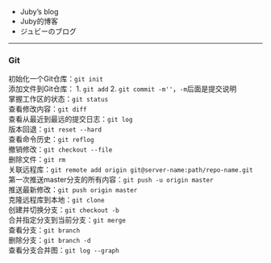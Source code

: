
- Juby’s blog
- Juby的博客
- ジュビーのブログ
-------

### Git
初始化一个Git仓库：`git init`  
添加文件到Git仓库：  1. `git add`  2. `git commit -m''`，`-m`后面是提交说明   
掌握工作区的状态：`git status`  
查看修改内容：`git diff`  
查看从最近到最远的提交日志：`git log`  
版本回退：`git reset --hard`  
查看命令历史：`git reflog`  
撤销修改：`git checkout --file`  
删除文件：`git rm`  
关联远程库：`git remote add origin git@server-name:path/repo-name.git`  
第一次推送master分支的所有内容：`git push -u origin master`  
推送最新修改：`git push origin master`  
克隆远程库到本地：`git clone`  
创建并切换分支：`git checkout -b`  
合并指定分支到当前分支：`git merge`  
查看分支：`git branch`  
删除分支：`git branch -d`  
查看分支合并图：`git log --graph`  